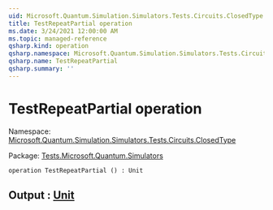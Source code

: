 ```yaml
---
uid: Microsoft.Quantum.Simulation.Simulators.Tests.Circuits.ClosedType.TestRepeatPartial
title: TestRepeatPartial operation
ms.date: 3/24/2021 12:00:00 AM
ms.topic: managed-reference
qsharp.kind: operation
qsharp.namespace: Microsoft.Quantum.Simulation.Simulators.Tests.Circuits.ClosedType
qsharp.name: TestRepeatPartial
qsharp.summary: ''
---
```


# TestRepeatPartial operation

Namespace: [Microsoft.Quantum.Simulation.Simulators.Tests.Circuits.ClosedType](xref:Microsoft.Quantum.Simulation.Simulators.Tests.Circuits.ClosedType)

Package: [Tests.Microsoft.Quantum.Simulators](https://nuget.org/packages/Tests.Microsoft.Quantum.Simulators)




```qsharp
operation TestRepeatPartial () : Unit
```


## Output : [Unit](xref:microsoft.quantum.lang-ref.unit)

